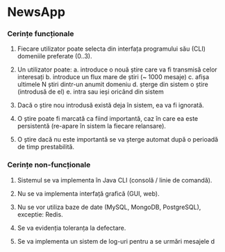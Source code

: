 # NewsApp

### Cerințe funcționale
1. Fiecare utilizator poate selecta din interfața programului său (CLI) domeniile preferate (0..3).

2. Un utilizator poate:
	a. introduce o nouă știre care va fi transmisă celor interesați
	b. introduce un flux mare de știri (~ 1000 mesaje)
	c. afișa ultimele N știri dintr-un anumit domeniu
	d. șterge din sistem o știre (introdusă de el)
	e. intra sau ieși oricând din sistem

3. Dacă o știre nou introdusă există deja în sistem, ea va fi ignorată.

4. O știre poate fi marcată ca fiind importantă, caz în care ea este persistentă (re-apare în
sistem la fiecare relansare).

5. O știre dacă nu este importantă se va șterge automat după o perioadă de timp prestabilită.

### Cerințe non-funcționale
1. Sistemul se va implementa în Java CLI (consolă / linie de comandă).

2. Nu se va implementa interfață grafică (GUI, web).

3. Nu se vor utiliza baze de date (MySQL, MongoDB, PostgreSQL), exceptie: Redis.

4. Se va evidenția toleranța la defectare.

5. Se va implementa un sistem de log-uri pentru a se urmări mesajele d


